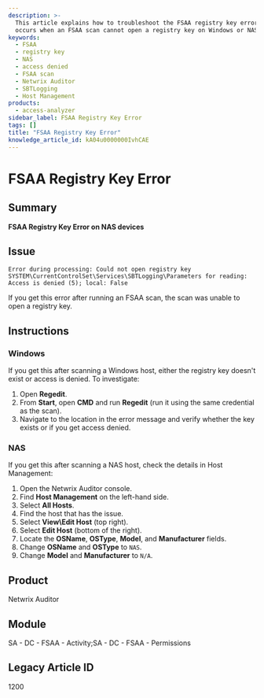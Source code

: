 ```yaml
---
description: >-
  This article explains how to troubleshoot the FSAA registry key error that
  occurs when an FSAA scan cannot open a registry key on Windows or NAS hosts.
keywords:
  - FSAA
  - registry key
  - NAS
  - access denied
  - FSAA scan
  - Netwrix Auditor
  - SBTLogging
  - Host Management
products:
  - access-analyzer
sidebar_label: FSAA Registry Key Error
tags: []
title: "FSAA Registry Key Error"
knowledge_article_id: kA04u0000000IvhCAE
---
```


# FSAA Registry Key Error

## Summary
**FSAA Registry Key Error on NAS devices**

## Issue
`Error during processing: Could not open registry key SYSTEM\CurrentControlSet\Services\SBTLogging\Parameters for reading: Access is denied (5); local: False`

If you get this error after running an FSAA scan, the scan was unable to open a registry key.

## Instructions

### Windows
If you get this after scanning a Windows host, either the registry key doesn't exist or access is denied. To investigate:

1. Open **Regedit**.
2. From **Start**, open **CMD** and run **Regedit** (run it using the same credential as the scan).
3. Navigate to the location in the error message and verify whether the key exists or if you get access denied.

### NAS
If you get this after scanning a NAS host, check the details in Host Management:

1. Open the Netwrix Auditor console.
2. Find **Host Management** on the left-hand side.
3. Select **All Hosts**.
4. Find the host that has the issue.
5. Select **View\Edit Host** (top right).
6. Select **Edit Host** (bottom of the right).
7. Locate the **OSName**, **OSType**, **Model**, and **Manufacturer** fields.
8. Change **OSName** and **OSType** to `NAS`.
9. Change **Model** and **Manufacturer** to `N/A`.

## Product
Netwrix Auditor

## Module
SA - DC - FSAA - Activity;SA - DC - FSAA - Permissions

## Legacy Article ID
1200
